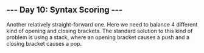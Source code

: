 ## --- Day 10: Syntax Scoring ---

Another relatively straight-forward one. Here we need to balance 4 different kind of opening and closing brackets.
The standard solution to this kind of problem is using a stack, where an opening bracket causes a push and a
closing bracket causes a pop.
